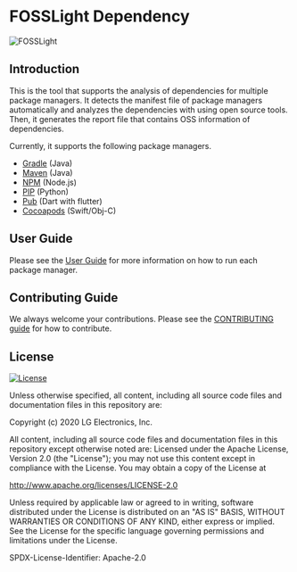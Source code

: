 # FOSSLight Dependency
![FOSSLight](https://user-images.githubusercontent.com/50347670/112098530-4c5f0780-8be5-11eb-91af-6e13c86ef339.jpg)

## Introduction
This is the tool that supports the analysis of dependencies for multiple package managers. It detects the manifest file of package managers automatically and analyzes the dependencies with using open source tools. Then, it generates the report file that contains OSS information of dependencies.

Currently, it supports the following package managers.
* [Gradle](https://gradle.org/) (Java)
* [Maven](http://maven.apache.org/) (Java)
* [NPM](https://www.npmjs.com/) (Node.js)
* [PIP](https://pip.pypa.io/) (Python)
* [Pub](https://pub.dev/) (Dart with flutter)
* [Cocoapods](https://cocoapods.org/) (Swift/Obj-C)


## User Guide
Please see the [User Guide](/docs/user-guide.md) for more information on how to run each package manager.


## Contributing Guide
We always welcome your contributions.
Please see the [CONTRIBUTING guide](/CONTRIBUTING.md) for how to contribute.

## License
[![License](https://img.shields.io/badge/License-Apache%202.0-orange.svg)](https://opensource.org/licenses/Apache-2.0)

Unless otherwise specified, all content, including all source code files and documentation files in this repository are:

Copyright (c) 2020 LG Electronics, Inc.

All content, including all source code files and documentation files in this repository except otherwise noted are: Licensed under the Apache License, Version 2.0 (the "License"); you may not use this content except in compliance with the License. You may obtain a copy of the License at

http://www.apache.org/licenses/LICENSE-2.0

Unless required by applicable law or agreed to in writing, software distributed under the License is distributed on an "AS IS" BASIS, WITHOUT WARRANTIES OR CONDITIONS OF ANY KIND, either express or implied. See the License for the specific language governing permissions and limitations under the License.

SPDX-License-Identifier: Apache-2.0


